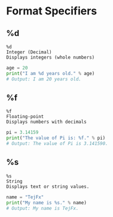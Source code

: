 # Format Specifiers

## %d
```
%d  
Integer (Decimal)  
Displays integers (whole numbers)
```
```python
age = 20
print("I am %d years old." % age)
# Output: I am 20 years old.
```

## %f
```
%f  
Floating-point  
Displays numbers with decimals
```
```python
pi = 3.14159
print("The value of Pi is: %f." % pi)
# Output: The value of Pi is 3.141590.
```

## %s
```
%s  
String  
Displays text or string values.
```
```python
name = "TejFx"
print("My name is %s." % name)
# Output: My name is TejFx.
```